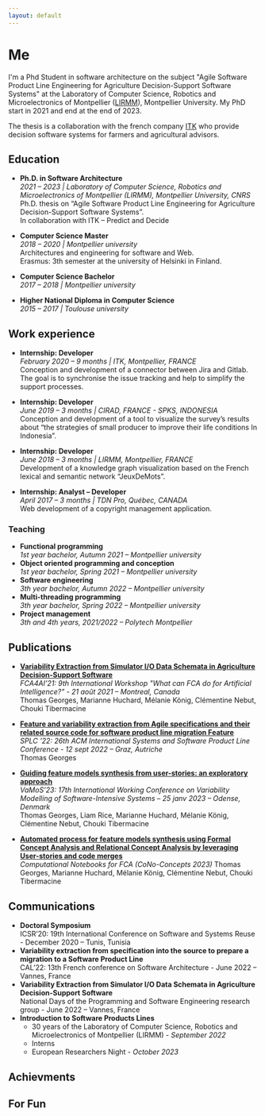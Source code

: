 ```yaml
---
layout: default
---
```

# Me
  I'm a Phd Student in software architecture on the subject "Agile Software Product Line Engineering for Agriculture Decision-Support Software Systems" at the Laboratory of Computer Science, Robotics and Microelectronics of Montpellier ([LIRMM](https://www.lirmm.fr/)), Montpellier University. My PhD start in 2021 and end at the end of 2023.

  The thesis is a collaboration with the french company [ITK](itk.fr/en) who provide decision software systems for farmers and agricultural advisors.

## Education
  - **Ph.D. in Software Architecture**  
    *2021 – 2023 | Laboratory of Computer Science, Robotics and Microelectronics of Montpellier (LIRMM), Montpellier University, CNRS*  
    Ph.D. thesis on “Agile Software Product Line Engineering for Agriculture Decision-Support Software Systems”.   
    In collaboration with ITK – Predict and Decide

  - **Computer Science Master**  
    *2018 – 2020 | Montpellier university*  
    Architectures and engineering for software and Web.  
    Erasmus: 3th semester at the university of Helsinki in Finland.  

  - **Computer Science Bachelor**  
    *2017 – 2018 | Montpellier university*

  - **Higher National Diploma in Computer Science**  
    *2015 – 2017 | Toulouse university*

## Work experience       
- **Internship: Developer**  
*February 2020 – 9 months | ITK, Montpellier, FRANCE*  
Conception and development of a connector between Jira and Gitlab. The goal is to synchronise the issue tracking and help to simplify the support processes.

- **Internship: Developer**  
*June 2019 – 3 months | CIRAD, FRANCE - SPKS, INDONESIA*  
Conception and development of a tool to visualize the survey’s results about “the strategies of small producer to improve their life conditions In Indonesia”.  

- **Internship: Developer**  
*June 2018 – 3 months | LIRMM, Montpellier, FRANCE*  
Development of a knowledge graph visualization based on the French lexical and semantic network “JeuxDeMots”.  

- **Internship: Analyst – Developer**  
*April 2017 – 3 months | TDN Pro, Québec, CANADA*  
Web development of a copyright management application.  

### Teaching
  - **Functional programming**  
    *1st year bachelor, Autumn 2021 – Montpellier university*  
  - **Object oriented programming and conception**  
    *1st year bachelor, Spring 2021 – Montpellier university*  
  - **Software engineering**  
    *3th year bachelor, Autumn 2022 – Montpellier university*  
  - **Multi-threading programming**  
    *3th year bachelor, Spring 2022 – Montpellier university*  
  - **Project management**  
    *3th and 4th years, 2021/2022 – Polytech Montpellier* 

## Publications
  - [**Variability Extraction from Simulator I/O Data Schemata in Agriculture Decision-Support Software**](https://hal-lirmm.ccsd.cnrs.fr/hal-03375570v1)  
    *FCA4AI’21: 9th International Workshop "What can FCA do for Artificial Intelligence?" - 21 août 2021 – Montreal, Canada*  
    Thomas Georges, Marianne Huchard, Mélanie König, Clémentine Nebut, Chouki Tibermacine
  - [**Feature and variability extraction from Agile specifications and their related source code for software product line migration Feature**](https://hal-lirmm.ccsd.cnrs.fr/hal-03825541v2)  
    *SPLC '22: 26th ACM International Systems and Software Product Line Conference - 12 sept 2022 – Graz, Autriche*  
    Thomas Georges
  - [**Guiding feature models synthesis from user-stories: an exploratory approach**](https://hal-lirmm.ccsd.cnrs.fr/lirmm-03971078v1)  
    *VaMoS’23: 17th International Working Conference on Variability Modelling of Software-Intensive Systems – 25 janv 2023 – Odense, Denmark*  
    Thomas Georges, Liam Rice, Marianne Huchard, Mélanie König, Clémentine Nebut, Chouki Tibermacine  
    
  - [**Automated process for feature models synthesis using Formal Concept Analysis and Relational Concept Analysis by leveraging User-stories and code merges**](https://www.kde.cs.uni-kassel.de/icfca2023/cono-concepts.html)  
    *Computational Notebooks for FCA (CoNo-Concepts 2023)*
    Thomas Georges, Marianne Huchard, Mélanie König, Clémentine Nebut, Chouki Tibermacine
    
## Communications
  - **Doctoral Symposium**  
    ICSR’20:  19th International Conference on Software and Systems Reuse - December 2020 – Tunis, Tunisia
  - **Variability extraction from specification into the source to prepare a migration to a Software Product Line**  
    CAL’22: 13th French conference on Software Architecture - June 2022 – Vannes, France
  - **Variability Extraction from Simulator I/O Data Schemata in Agriculture Decision-Support Software**  
    National Days of the Programming and Software Engineering research group - June 2022 – Vannes, France
  - **Introduction to Software Products Lines**      
    - 30 years of the Laboratory of Computer Science, Robotics and Microelectronics of Montpellier (LIRMM) - *September 2022*
    - Interns
    - European Researchers Night - *October 2023*


## Achievments 
## For Fun